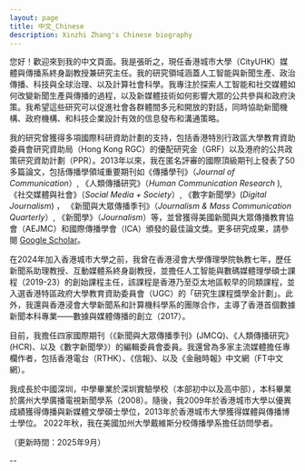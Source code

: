 ```yaml
---
layout: page
title: 中文_Chinese
description: Xinzhi Zhang's Chinese biography 
---
```



您好！歡迎來到我的中文頁面。我是張昕之，現任香港城市大學（CityUHK）媒體與傳播系終身副教授兼研究主任。我的研究領域涵蓋人工智能與新聞生產、政治傳播、科技與全球治理、以及計算社會科學。我專注於探索人工智能和社交媒體如何改變新聞生產與傳播的過程，以及新媒體技術如何影響大眾的公共參與和政府決策。我希望這些研究可以促進社會各群體間多元和開放的對話，同時協助新聞機構、政府機構、和科技企業設計有效的信息發布和溝通策略。 

我的研究曾獲得多項國際科研資助計劃的支持，包括香港特別行政區大學教育資助委員會研究資助局（Hong Kong RGC）的優配研究金（GRF）以及港府的公共政策研究資助計劃（PPR）。2013年以來，我在匿名評審的國際頂級期刊上發表了50多篇論文，包括傳播學領域重要期刊如《傳播學刊》（*Journal of Communication*）, 《人類傳播研究》（*Human Communication Research* ), 《社交媒體與社會》（*Social Media + Society*）, 《數字新聞學》(*Digital Journalism*) ， 《新聞與大眾傳播季刊》（*Journalism & Mass Communication Quarterly*）, 《新聞學》（*Journalism*）等，並曾獲得美國新聞與大眾傳播教育協會（AEJMC）和國際傳播學會（ICA）頒發的最佳論文獎。更多研究成果，請參閱 [Google Scholar](https://scholar.google.com.hk/citations?user=iOFeIDIAAAAJ&hl=en)。

在2024年加入香港城市大學之前，我曾在香港浸會大學傳理學院執教七年，歷任新聞系助理教授、互動媒體系終身副教授，並擔任人工智能與數碼媒體理學碩士課程（2019-23）的創始課程主任，該課程是香港乃至亞太地區較早的同類課程，並入選香港特區政府大學教育資助委員會（UGC）的「研究生課程獎學金計劃」。此外，我還與香港浸會大學新聞系和計算機科學系的團隊合作，主導了香港首個數據新聞本科專業——數據與媒體傳播的創立（2017）。

目前，我擔任四家國際期刊（《新聞與大眾傳播季刊》(JMCQ)、《人類傳播研究》(HCR)、以及《數字新聞學》）的編輯委員會委員。我還曾為多家主流媒體擔任專欄作者，包括香港電台（RTHK）、《信報》、以及《金融時報》中文網（FT中文網）。

我成長於中國深圳，中學畢業於深圳實驗學校（本部初中以及高中部），本科畢業於廣州大學廣播電視新聞學系（2008）。隨後，我2009年於香港城市大學以優異成績獲得傳播與新媒體文學碩士學位，2013年於香港城市大學獲得媒體與傳播博士學位。 2022年秋，我在美國加州大學戴維斯分校傳播學系擔任訪問學者。


（更新時間：2025年9月） 


--
